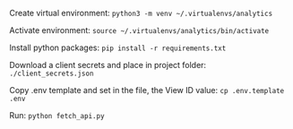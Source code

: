 Create virtual environment:
`python3 -m venv ~/.virtualenvs/analytics`

Activate environment:
`source ~/.virtualenvs/analytics/bin/activate`

Install python packages:
`pip install -r requirements.txt`

Download a client secrets and place in project folder:
`./client_secrets.json`

Copy .env template and set in the file, the View ID value:
`cp .env.template .env`

Run:
`python fetch_api.py`